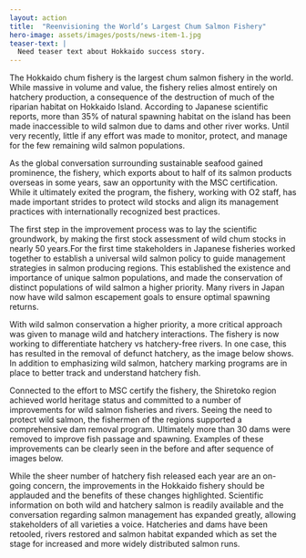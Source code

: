 ```yaml
---
layout: action
title:  "Reenvisioning the World’s Largest Chum Salmon Fishery"
hero-image: assets/images/posts/news-item-1.jpg
teaser-text: |
  Need teaser text about Hokkaido success story.
---
```


The Hokkaido chum fishery is the largest chum salmon fishery in the world. While massive in volume and value, the fishery relies almost entirely on hatchery production, a consequence of the destruction of much of the riparian habitat on Hokkaido Island. According to Japanese scientific reports, more than 35% of  natural spawning habitat on the island has been made inaccessible to wild salmon due to dams and other river works. Until very recently, little if any effort was made to monitor, protect, and manage for the few remaining wild salmon populations.

As the global conversation surrounding sustainable seafood gained prominence, the fishery, which exports about to half of its salmon products overseas in some years, saw an opportunity with the MSC certification. While it ultimately exited the program, the fishery, working with O2 staff, has made important strides to protect wild stocks and align its management practices with internationally recognized best practices. 

The first step in the improvement process was to lay the scientific groundwork, by making the first stock assessment of wild chum stocks in nearly 50 years.For the first time stakeholders in Japanese fisheries worked together to establish a universal wild salmon policy to guide management strategies in salmon producing regions. This established the existence and importance of unique salmon populations, and made the conservation of distinct populations of wild salmon a higher priority. Many rivers in Japan now have wild salmon escapement goals to ensure optimal spawning returns. 

With wild salmon conservation a higher priority, a more critical approach was given to manage wild and hatchery interactions. The fishery is now working to differentiate hatchery vs hatchery-free rivers. In one case, this has resulted in the removal of defunct hatchery, as the image below shows. In addition to emphasizing wild salmon, hatchery marking programs are in place to better track and understand hatchery fish.

Connected to the effort to MSC certify the fishery, the Shiretoko region achieved world heritage status and committed to a number of improvements for wild salmon fisheries and rivers. Seeing the need to protect wild salmon, the fishermen of the regions supported a comprehensive dam removal program. Ultimately more than 30 dams were removed to improve fish passage and spawning. Examples of these improvements can be clearly seen in the before and after sequence of images below. 

While the sheer number of hatchery fish released each year are an on-going concern, the improvements in the Hokkaido fishery should be applauded and the benefits of these changes highlighted. Scientific information on both wild and hatchery salmon is readily available and the conversation regarding salmon management has expanded greatly, allowing stakeholders of all varieties a voice. Hatcheries and dams have been retooled, rivers restored and salmon habitat expanded which as set the stage for increased and more widely distributed salmon runs. 
